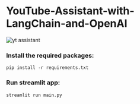 # YouTube-Assistant-with-LangChain-and-OpenAI

![yt assistant]('https://github.com/brianMutea/YouTube-Assistant-with-LangChain-and-OpenAI/blob/main/Screenshot%20from%202023-11-24%2017-32-08.png')

### Install the required packages:

`pip install -r requirements.txt`

### Run streamlit app:

`streamlit run main.py`
